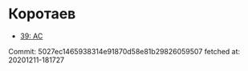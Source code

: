 # Коротаев
- [39: AC](39.md)

Commit: 5027ec1465938314e91870d58e81b29826059507
 fetched at: 20201211-181727
